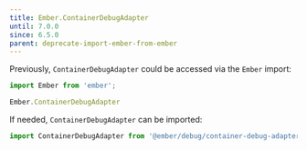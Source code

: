 ```yaml
---
title: Ember.ContainerDebugAdapter
until: 7.0.0
since: 6.5.0
parent: deprecate-import-ember-from-ember
---
```



Previously, `ContainerDebugAdapter` could be accessed via the `Ember` import:
```js
import Ember from 'ember';

Ember.ContainerDebugAdapter
```

If needed, `ContainerDebugAdapter` can be imported:
```js
import ContainerDebugAdapter from '@ember/debug/container-debug-adapter';
```

